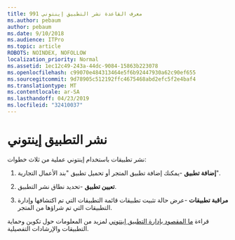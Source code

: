 ```yaml
---
title: معرف القاعدة نشر التطبيق إينتوني 991
ms.author: pebaum
author: pebaum
ms.date: 9/10/2018
ms.audience: ITPro
ms.topic: article
ROBOTS: NOINDEX, NOFOLLOW
localization_priority: Normal
ms.assetid: 1ec12c49-243a-44dc-9084-15863b223078
ms.openlocfilehash: c99070e484313464e5f6b92447930a62c90ef655
ms.sourcegitcommit: 9d78905c512192ffc4675468abd2efc5f2e4baf4
ms.translationtype: MT
ms.contentlocale: ar-SA
ms.lasthandoff: 04/23/2019
ms.locfileid: "32410037"
---
```

# <a name="intune-app-deployment"></a>نشر التطبيق إينتوني

نشر تطبيقات باستخدام إينتوني عملية من ثلاث خطوات:
  
1. **إضافة تطبيق** -يمكنك إضافة تطبيق المتجر أو تحميل تطبيق "بند الأعمال التجارية". 
    
2. **تعيين تطبيق** -تحديد نطاق نشر التطبيق. 
    
3. **مراقبة تطبيقات** -عرض حالة تثبيت تطبيقات قائمة التطبيقات التي تم اكتشافها وإدارة التطبيقات التي تم شراؤها من المتجر. 
    
قراءة [ما المقصود بإدارة التطبيق إينتوني](https://docs.microsoft.com/intune/app-management) لمزيد من المعلومات حول تكوين وحماية التطبيقات والإرشادات التفصيلية. 
  

